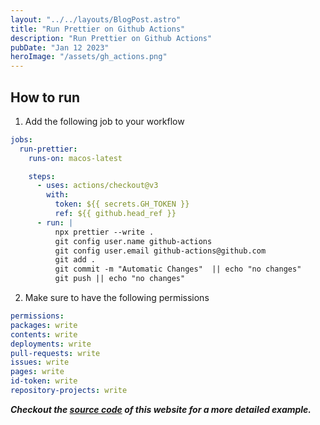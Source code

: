 ```yaml
---
layout: "../../layouts/BlogPost.astro"
title: "Run Prettier on Github Actions"
description: "Run Prettier on Github Actions"
pubDate: "Jan 12 2023"
heroImage: "/assets/gh_actions.png"
---
```


## How to run

1. Add the following job to your workflow

```yaml
jobs:
  run-prettier:
    runs-on: macos-latest

    steps:
      - uses: actions/checkout@v3
        with:
          token: ${{ secrets.GH_TOKEN }}
          ref: ${{ github.head_ref }}
      - run: |
          npx prettier --write .
          git config user.name github-actions
          git config user.email github-actions@github.com
          git add . 
          git commit -m "Automatic Changes"  || echo "no changes"
          git push || echo "no changes"
```

2. Make sure to have the following permissions

```yaml
permissions:
packages: write
contents: write
deployments: write
pull-requests: write
issues: write
pages: write
id-token: write
repository-projects: write
```

***Checkout the [source code](https://github.com/bjbagher/bjbagher.github.io) of this website for a more detailed example.***